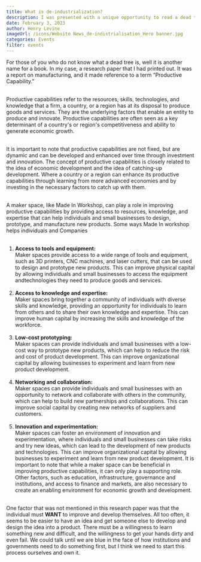 ```yaml
---
title: What is de-industrialization?
description: I was presented with a unique opportunity to read a dead tree while flying to and from Cape Town this month. 
date: February 3, 2023
author: Henry Levine
imageUrl: /icons/Website News_de-indistrialisation_Hero banner.jpg
categories: Events
filter: events
---
```


For those of you who do not know what a dead tree is, well it is another name for a book. In my case, a research paper that I had printed out. It was a report on manufacturing, and it made reference to a term “Productive Capability.”<br/><br/>

Productive capabilities refer to the resources, skills, technologies, and knowledge that a firm, a country, or a region has at its disposal to produce goods and services. They are the underlying factors that enable an entity to produce and innovate. Productive capabilities are often seen as a key determinant of a country's or region's competitiveness and ability to generate economic growth.<br/><br/>

It is important to note that productive capabilities are not fixed, but are dynamic and can be developed and enhanced over time through investment and innovation. The concept of productive capabilities is closely related to the idea of economic development and the idea of catching-up development. Where a country or a region can enhance its productive capabilities through learning from more advanced economies and by investing in the necessary factors to catch up with them.<br/><br/>

A maker space, like Made In Workshop, can play a role in improving productive capabilities by providing access to resources, knowledge, and expertise that can help 
individuals and small businesses to design, prototype, and manufacture new products. Some ways Made In workshop helps individuals and Companies<br/><br/>

1. **Access to tools and equipment:**<br/>
Maker spaces provide access to a wide range of tools and equipment, such as 3D printers, CNC machines, and laser cutters, that can be used to design and prototype new products. This can improve physical capital by allowing individuals and small businesses to access the equipment andtechnologies they need to produce goods and services.<br/><br/>
2. **Access to knowledge and expertise:** <br/>Maker spaces bring together a community of individuals with diverse skills and knowledge, providing an opportunity for individuals to learn from others and to share their own knowledge and expertise. This can improve human capital by increasing the skills and knowledge of the workforce.<br/><br/>
3. **Low-cost prototyping:** <br/>Maker spaces can provide individuals and small businesses with a low-cost way to prototype new products, which can help to reduce the risk and cost of product development. This can improve organizational capital by allowing businesses to experiment and learn from new product development.<br/><br/>
4. **Networking and collaboration:** <br/>Maker spaces can provide individuals and small businesses with an opportunity to network and collaborate with others in the community, which can help to build new partnerships and collaborations. This can improve social capital by creating new networks of suppliers and customers.<br/><br/>
5. **Innovation and experimentation:**<br/>
Maker spaces can foster an environment of innovation and experimentation, where individuals and small businesses can take risks and try new ideas, which can lead to the development of new products and technologies. This can improve organizational capital by allowing businesses to experiment and learn from new product development. It is important to note that while a maker space can be beneficial in improving productive capabilities, it can only play a supporting role. Other factors, such as education, infrastructure, governance and institutions, and access to finance and markets, are also necessary to create an enabling environment for economic growth and development.<br/><br/>

One factor that was not mentioned in this research paper was that the individual must **WANT** to improve and develop themselves. All too often, it seems to be easier
to have an idea and get someone else to develop and design the idea into a product. There must be a willingness to learn something new and difficult, and the willingness to get your hands dirty and even fail. We could talk until we are blue in the face of how institutions and governments need to do something first, but I think we need to start 
this process ourselves and own it.
